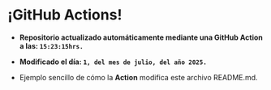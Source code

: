 # ¡GitHub Actions!
* **Repositorio actualizado automáticamente mediante una GitHub Action a las: `15:23:15hrs.`**
* **Modificado el día: `1, del mes de julio, del año 2025.`**

* Ejemplo sencillo de cómo la **Action** modifica este archivo README.md.
